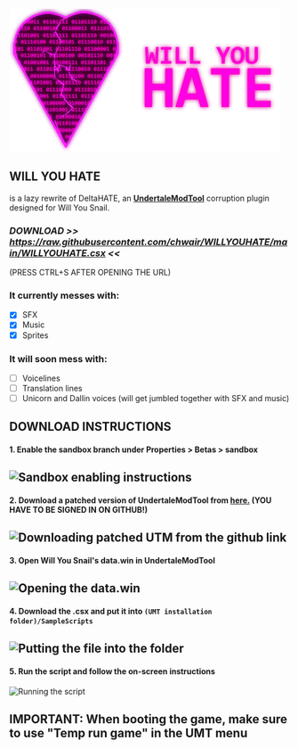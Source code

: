 ![WILL YOU HATE Logo](https://github.com/chwair/WILLYOUHATE/blob/main/wyhlogo%20glow.png)
## WILL YOU HATE
is a lazy rewrite of DeltaHATE, an [**UndertaleModTool**](https://github.com/krzys-h/UndertaleModTool) corruption plugin designed for Will You Snail.

### ***DOWNLOAD** >> https://raw.githubusercontent.com/chwair/WILLYOUHATE/main/WILLYOUHATE.csx <<*
(PRESS CTRL+S AFTER OPENING THE URL)

### It currently messes with:
- [x] SFX
- [x] Music
- [x] Sprites

### It will soon mess with:
- [ ] Voicelines
- [ ] Translation lines
- [ ] Unicorn and Dallin voices (will get jumbled together with SFX and music)

## DOWNLOAD INSTRUCTIONS
#### 1. Enable the sandbox branch under Properties > Betas > sandbox
![Sandbox enabling instructions](https://cdn.discordapp.com/attachments/887310545726881842/954804039630061588/unknown.png)
-------------------------------------------------
#### 2. Download a patched version of UndertaleModTool from [here.](https://github.com/Jacky720/UndertaleModTool/suites/5699234081/artifacts/187726395) **(YOU HAVE TO BE SIGNED IN ON GITHUB!)**
![Downloading patched UTM from the github link](https://cdn.discordapp.com/attachments/887310545726881842/954805349972594768/unknown.png)
-------------------------------------------------
#### 3. Open Will You Snail's data.win in UndertaleModTool
![Opening the data.win](https://cdn.discordapp.com/attachments/887310545726881842/954805830333657130/unknown.png)
-------------------------------------------------
#### 4. Download the .csx and put it into `(UMT installation folder)/SampleScripts`
![Putting the file into the folder](https://cdn.discordapp.com/attachments/887310545726881842/954807729770344498/unknown.png)
-------------------------------------------------
#### 5. Run the script and follow the on-screen instructions
![Running the script](https://cdn.discordapp.com/attachments/887310545726881842/954808139285405727/unknown.png)

## IMPORTANT: When booting the game, make sure to use "Temp run game" in the UMT menu
